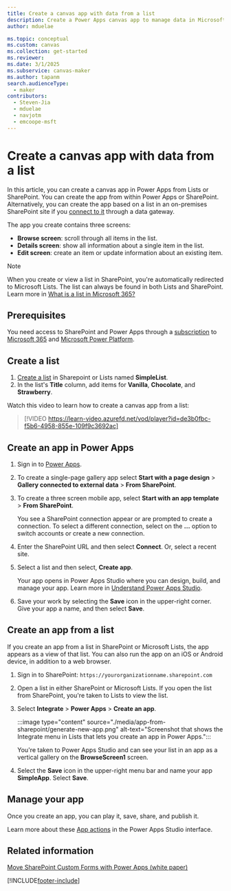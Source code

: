 ```yaml
---
title: Create a canvas app with data from a list
description: Create a Power Apps canvas app to manage data in Microsoft Lists or SharePoint Online.
author: mduelae

ms.topic: conceptual
ms.custom: canvas
ms.collection: get-started
ms.reviewer: 
ms.date: 3/1/2025
ms.subservice: canvas-maker
ms.author: tapanm
search.audienceType: 
  - maker
contributors:
  - Steven-Jia
  - mduelae
  - navjotm
  - emcoope-msft
---
```


# Create a canvas app with data from a list

In this article, you can create a canvas app in Power Apps from Lists or SharePoint. You can create the app from within Power Apps or SharePoint. Alternatively, you can create the app based on a list in an on-premises SharePoint site if you [connect to it](connections/connection-sharepoint-online.md#create-a-sharepoint-connection) through a data gateway.

The app you create contains three screens:

- **Browse screen**: scroll through all items in the list.
- **Details screen**: show all information about a single item in the list.
- **Edit screen**: create an item or update information about an existing item.

> [!NOTE]
> When you create or view a list in SharePoint, you're automatically redirected to Microsoft Lists. The list can always be found in both Lists and SharePoint. Learn more in [What is a list in Microsoft 365?](https://support.microsoft.com/en-us/office/what-is-a-list-in-microsoft-365-93262a88-20ad-4edc-8410-b6909b2f59a5)

## Prerequisites

You need access to SharePoint and Power Apps through a [subscription](https://www.microsoft.com/licensing/terms/productoffering) to [Microsoft 365](https://www.microsoft.com/licensing/terms/productoffering/Microsoft365/all) and [Microsoft Power Platform](https://www.microsoft.com/licensing/terms/productoffering/MicrosoftPowerPlatform/all).

## Create a list

1. [Create a list](https://support.microsoft.com/office/create-a-list-0d397414-d95f-41eb-addd-5e6eff41b083) in Sharepoint or Lists named **SimpleList**.
1. In the list's **Title** column, add items for **Vanilla**, **Chocolate**, and **Strawberry**.

Watch this video to learn how to create a canvas app from a list:
> [!VIDEO https://learn-video.azurefd.net/vod/player?id=de3b0fbc-f5b6-4958-855e-109f9c3692ac]

## Create an app in Power Apps

1. Sign in to [Power Apps](https://make.powerapps.com/).

1. To create a single-page gallery app select **Start with a page design** > **Gallery connected to external data** > **From SharePoint**.
1. To create a three screen mobile app, select **Start with an app template** > **From SharePoint**.

   You see a SharePoint connection appear or are prompted to create a connection. To select a different connection, select on the **...** option to switch accounts or create a new connection.
1. Enter the SharePoint URL and then select **Connect**. Or, select a recent site.
1. Select a list and then select, **Create app**.

   Your app opens in Power Apps Studio where you can design, build, and manage your app. Learn more in [Understand Power Apps Studio](power-apps-studio.md).

1. Save your work by selecting the **Save** icon in the upper-right corner. Give your app a name, and then select **Save**.

## Create an app from a list

If you create an app from a list in SharePoint or Microsoft Lists, the app appears as a view of that list. You can also run the app on an iOS or Android device, in addition to a web browser.

1. Sign in to SharePoint: `https://yourorganizationname.sharepoint.com`

1. Open a list in either SharePoint or Microsoft Lists. If you open the list from SharePoint, you're taken to Lists to view the list.
1. Select **Integrate** > **Power Apps** > **Create an app**.

   :::image type="content" source="./media/app-from-sharepoint/generate-new-app.png" alt-text="Screenshot that shows the Integrate menu in Lists that lets you create an app in Power Apps.":::

   You're taken to Power Apps Studio and can see your list in an app as a vertical gallery on the **BrowseScreen1** screen.

1. Select the **Save** icon in the upper-right menu bar and name your app **SimpleApp**. Select **Save**.

## Manage your app

Once you create an app, you can play it, save, share, and publish it.

Learn more about these [App actions](power-apps-studio.md#2--app-actions) in the Power Apps Studio interface.

## Related information

[Move SharePoint Custom Forms with Power Apps (white paper)](https://go.microsoft.com/fwlink/?linkid=2263521)

[!INCLUDE[footer-include](../../includes/footer-banner.md)]
